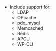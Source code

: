 
* Include support for:
   * LDAP
   * OPcache
   * pdo_mysql
   * Memcached
   * Redis
   * APCU
   * WP-CLI
